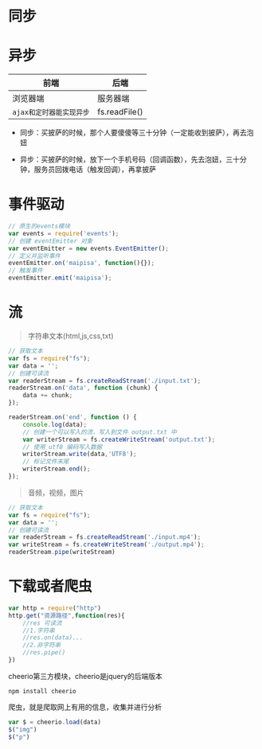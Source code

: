 # 同步

# 异步

|前端|后端|
|-|-|
|浏览器端|服务器端|
|`ajax和定时器能实现异步`|fs.readFile()|

- 同步：买披萨的时候，那个人要傻傻等三十分钟（一定能收到披萨），再去泡妞

- 异步：买披萨的时候，放下一个手机号码（回调函数），先去泡妞，三十分钟，服务员回拨电话（触发回调），再拿披萨

# 事件驱动


```js
// 原生的events模块
var events = require('events');
// 创建 eventEmitter 对象
var eventEmitter = new events.EventEmitter();
// 定义并监听事件
eventEmitter.on('maipisa', function(){});
// 触发事件
eventEmitter.emit('maipisa');
```

# 流

> 字符串文本(html,js,css,txt)
```js
// 获取文本
var fs = require("fs");
var data = '';
// 创建可读流
var readerStream = fs.createReadStream('./input.txt');
readerStream.on('data', function (chunk) {
    data += chunk;
});

readerStream.on('end', function () {
    console.log(data);
    // 创建一个可以写入的流，写入到文件 output.txt 中
    var writerStream = fs.createWriteStream('output.txt');
    // 使用 utf8 编码写入数据
    writerStream.write(data,'UTF8');
    // 标记文件末尾
    writerStream.end();
});
```

> 音频，视频，图片
```js
// 获取文本
var fs = require("fs");
var data = '';
// 创建可读流
var readerStream = fs.createReadStream('./input.mp4');
var writeStream = fs.createWriteStream('./output.mp4');
readerStream.pipe(writeStream)
```

# 下载或者爬虫
```js
var http = require("http")
http.get("资源路径",function(res){
    //res 可读流
    //1.字符串
    //res.on(data)...
    //2.非字符串
    //res.pipe()
})
```
cheerio第三方模块，cheerio是jquery的后端版本
```
npm install cheerio
```

爬虫，就是爬取网上有用的信息，收集并进行分析
```js
var $ = cheerio.load(data)
$("img")
$("p")
```
